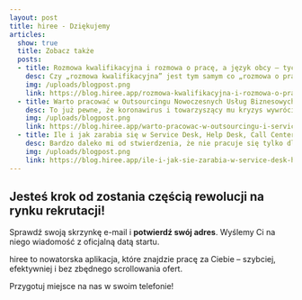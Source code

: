 ```yaml
---
layout: post
title: hiree - Dziękujemy
articles:
  show: true
  title: Zobacz także
  posts:
  - title: Rozmowa kwalifikacyjna i rozmowa o pracę, a język obcy – tych porad nie znasz!
    desc: Czy „rozmowa kwalifikacyjna” jest tym samym co „rozmowa o pracę”? Wiele osób używa tych sformułowań naprzemiennie, jak gdyby były synonimami.
    img: /uploads/blogpost.png
    link: https://blog.hiree.app/rozmowa-kwalifikacyjna-i-rozmowa-o-prace-a-jezyk-obcy-tych-porad-nie-znasz/
  - title: Warto pracować w Outsourcingu Nowoczesnych Usług Biznesowych i Service Desku – korzyści po koronawirusie
    desc: To już pewne, że koronawirus i towarzyszący mu kryzys wywróci do góry nogami ład na świecie. Ale życie się nie kończy, a już z <strong>całą pewnością nie dla branży Outsourcingu</strong>.
    img: /uploads/blogpost.png
    link: https://blog.hiree.app/warto-pracowac-w-outsourcingu-i-service-desku-korzysci-po-koronawirusie/
  - title: Ile i jak zarabia się w Service Desk, Help Desk, Call Center?
    desc: Bardzo daleko mi od stwierdzenia, że nie pracuje się tylko dla pieniędzy. Jasne, że nie. Pracuje się dla tych wszystkich rzeczy, które pieniądze umożliwiają.
    img: /uploads/blogpost.png
    link: https://blog.hiree.app/ile-i-jak-sie-zarabia-w-service-desk-help-desk-call-center/
---
```


## Jesteś krok od zostania częścią rewolucji na rynku rekrutacji!

Sprawdź swoją skrzynkę e-mail i **potwierdź swój adres**. Wyślemy Ci na niego wiadomość z oficjalną datą startu.

hiree to nowatorska aplikacja, które znajdzie pracę za Ciebie – szybciej, efektywniej i bez zbędnego scrollowania ofert.

Przygotuj miejsce na nas w swoim telefonie!
